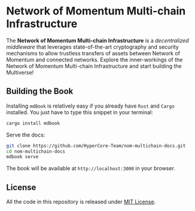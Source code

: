 # Network of Momentum Multi-chain Infrastructure

The **Network of Momentum Multi-chain Infrastructure** is a *decentralized middleware* that leverages state-of-the-art cryptography and security mechanisms to allow trustless transfers of assets between Network of Momentum and connected networks. Explore the inner-workings of the Network of Momentum Multi-chain Infrastructure and start building the Multiverse!

## Building the Book

Installing `mdBook` is relatively easy if you already have `Rust` and `Cargo` installed. You just have to type this snippet in your terminal:

```bash
cargo install mdbook
```

Serve the docs:

```bash
git clone https://github.com/HyperCore-Team/nom-multichain-docs.git
cd nom-multichain-docs
mdbook serve
```

The book will be available at `http://localhost:3000` in your browser.

## License

All the code in this repository is released under [MIT License](./LICENSE.md).
